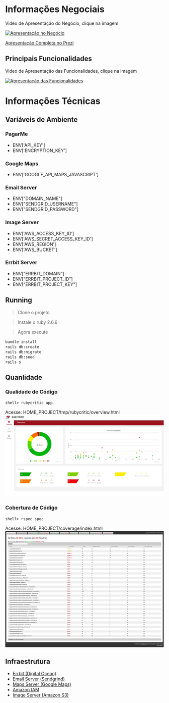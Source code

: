 # Informações Negociais

Video de Apresentação do Negócio, clique na imagem

[![Apresentação no Negócio](http://img.youtube.com/vi/qwTtnZBI7LM/0.jpg)](http://www.youtube.com/watch?v=qwTtnZBI7LM)

[Apresentação Completa no Prezi](https://prezi.com/p/vvozg6zg_enz/?present=1)

## Principais Funcionalidades

Video de Apresentação das Funcionalidades, clique na imagem

[![Apresentação das Funcionalidades](http://img.youtube.com/vi/QeYfnrnRKes/0.jpg)](http://www.youtube.com/watch?v=QeYfnrnRKes)

# Informações Técnicas

## Variáveis de Ambiente

### PagarMe
-  ENV['API_KEY']
-  ENV['ENCRYPTION_KEY']

### Google Maps
-  ENV['GOOGLE_API_MAPS_JAVASCRIPT']

### Email Server
- ENV["DOMAIN_NAME"]
- ENV["SENDGRID_USERNAME"]
- ENV["SENDGRID_PASSWORD"]

### Image Server
- ENV['AWS_ACCESS_KEY_ID']
- ENV['AWS_SECRET_ACCESS_KEY_ID']
- ENV['AWS_REGION']
- ENV['AWS_BUCKET']

### Errbit Server
- ENV["ERRBIT_DOMAIN"]
- ENV["ERRBIT_PROJECT_ID"]
- ENV["ERRBIT_PROJECT_KEY"]

## Running

> Clone o projeto

> Instale o ruby 2.6.6

> Agora execute

```
bundle install
rails db:create
rails db:migrate
rails db:seed 
rails s
```

## Quanlidade

### Qualidade de Código
```
shell> rubycritic app
```
Acesse: HOME_PROJECT/tmp/rubycritic/overview.html
![Soliciação](public/images/qualidade.png)

### Cobertura de Código

```
shell> rspec spec
```

Acesse: HOME_PROJECT/coverage/index.html
![Soliciação](public/images/cobertura.png)

## Infraestrutura
- [Errbit (Digital Ocean)](https://github.com/errbit/errbit)
- [Email Server (Sendgrind)](https://app.sendgrid.com/guide/integrate/langs/smtp)
- [Maps Server (Google Maps)](https://console.cloud.google.com/google/maps-apis/overview?project=sale-factory-1534627059098)
- [Amazon IAM](https://console.aws.amazon.com/iam/home?region=us-east-2#/users)
- [Image Server (Amazon S3)](https://s3.console.aws.amazon.com/s3/buckets/active-storage-portal-agro/?region=us-east-2&tab=overview)
